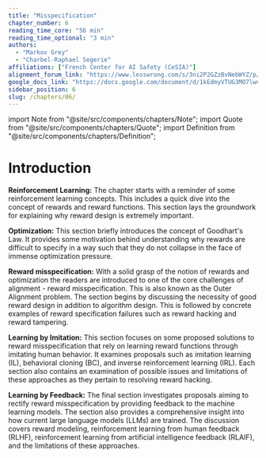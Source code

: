 ```yaml
---
title: "Misspecification"
chapter_number: 6
reading_time_core: "56 min"
reading_time_optional: "3 min"
authors:
  - "Markov Grey"
  - "Charbel-Raphael Segerie"
affiliations: ["French Center for AI Safety (CeSIA)"]
alignment_forum_link: "https://www.lesswrong.com/s/3ni2P2GZzBvNebWYZ/p/mMBoPnFrFqQJKzDsZ"
google_docs_link: "https://docs.google.com/document/d/1kEdmyVTUG3MO7lwuw4utHEm7CcavvgAiUZcWHaOZuPY/edit?usp=sharing"
sidebar_position: 6
slug: /chapters/06/
---
```

import Note from "@site/src/components/chapters/Note";
import Quote from "@site/src/components/chapters/Quote";
import Definition from "@site/src/components/chapters/Definition";

# Introduction

**Reinforcement Learning:** The chapter starts with a reminder of some reinforcement learning concepts. This includes a quick dive into the concept of rewards and reward functions. This section lays the groundwork for explaining why reward design is extremely important.

**Optimization:** This section briefly introduces the concept of Goodhart's Law. It provides some motivation behind understanding why rewards are difficult to specify in a way such that they do not collapse in the face of immense optimization pressure.

**Reward misspecification:** With a solid grasp of the notion of rewards and optimization the readers are introduced to one of the core challenges of alignment - reward misspecification. This is also known as the Outer Alignment problem. The section begins by discussing the necessity of good reward design in addition to algorithm design. This is followed by concrete examples of reward specification failures such as reward hacking and reward tampering.

**Learning by Imitation:** This section focuses on some proposed solutions to reward misspecification that rely on learning reward functions through imitating human behavior. It examines proposals such as imitation learning (IL), behavioral cloning (BC), and inverse reinforcement learning (IRL). Each section also contains an examination of possible issues and limitations of these approaches as they pertain to resolving reward hacking.

**Learning by Feedback:** The final section investigates proposals aiming to rectify reward misspecification by providing feedback to the machine learning models. The section also provides a comprehensive insight into how current large language models (LLMs) are trained. The discussion covers reward modeling, reinforcement learning from human feedback (RLHF), reinforcement learning from artificial intelligence feedback (RLAIF), and the limitations of these approaches.
